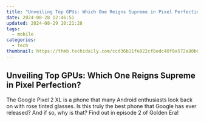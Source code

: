 ```yaml
---
title: "Unveiling Top GPUs: Which One Reigns Supreme in Pixel Perfection?"
date: 2024-08-28 12:46:51
updated: 2024-08-29 10:21:28
tags:
  - mobile
categories:
  - tech
thumbnail: https://thmb.techidaily.com/ccd36b11fe822cf8edc40f8a572a80b6d8bbf0e625e60ce40fafebff8828fa14.jpeg
---
```


## Unveiling Top GPUs: Which One Reigns Supreme in Pixel Perfection?

The Google Pixel 2 XL is a phone that many Android enthusiasts look back on with rose tinted glasses. Is this truly the best phone that Google has ever released? And if so, why is that? Find out in episode 2 of Golden Era!

<ins class="adsbygoogle"
     style="display:block"
     data-ad-format="autorelaxed"
     data-ad-client="ca-pub-7571918770474297"
     data-ad-slot="1223367746"></ins>



<ins class="adsbygoogle"
     style="display:block"
     data-ad-client="ca-pub-7571918770474297"
     data-ad-slot="8358498916"
     data-ad-format="auto"
     data-full-width-responsive="true"></ins>

